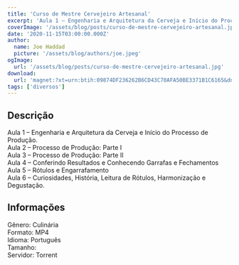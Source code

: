 ```yaml
---
title: 'Curso de Mestre Cervejeiro Artesanal'
excerpt: 'Aula 1 – Engenharia e Arquitetura da Cerveja e Início do Processo de Produção. Aula 2 – Processo de Produção: Parte I Aula 3 – Processo de Produção: Parte II Aula 4 – Conferindo Resultados e Conhecendo Garrafas e Fechamentos Aula 5 – Rótulos e Engarrafamento Aula 6 – Cu'
coverImage: '/assets/blog/posts/curso-de-mestre-cervejeiro-artesanal.jpg'
date: '2020-11-15T03:00:00.000Z'
author:
  name: Joe Haddad
  picture: '/assets/blog/authors/joe.jpeg'
ogImage:
  url: '/assets/blog/posts/curso-de-mestre-cervejeiro-artesanal.jpg'
download:
  url: 'magnet:?xt=urn:btih:09874DF236262B6CD43C70AFA50BE3371B1C6165&dn=Curso%20de%20Mestre%20Cervejeiro%20Artesanal%20-%20EduK&tr=udp%3a%2f%2ftracker.openbittorrent.com%3a1337%2fannounce&tr=udp%3a%2f%2ftracker.opentrackr.org%3a1337%2fannounce'
tags: ['diversos']
---
```

<h2>Descrição</h2>
<p></p><p>Aula 1 – Engenharia e Arquitetura da Cerveja e Início do Processo de Produção.<br/>Aula 2 – Processo de Produção: Parte I<br/>Aula 3 – Processo de Produção: Parte II<br/>Aula 4 – Conferindo Resultados e Conhecendo Garrafas e Fechamentos<br/>Aula 5 – Rótulos e Engarrafamento<br/>Aula 6 – Curiosidades, História, Leitura de Rótulos, Harmonização e Degustação.</p><h2>Informações</h2><p>Gênero: Culinária<br/>Formato: MP4<br/>Idioma: Português<br/>Tamanho:<br/>Servidor: Torrent</p>